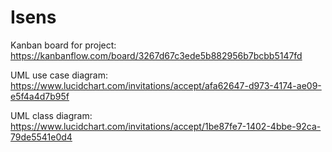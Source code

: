 # Isens

Kanban board for project:
https://kanbanflow.com/board/3267d67c3ede5b882956b7bcbb5147fd

UML use case diagram:
https://www.lucidchart.com/invitations/accept/afa62647-d973-4174-ae09-e5f4a4d7b95f

UML class diagram:
https://www.lucidchart.com/invitations/accept/1be87fe7-1402-4bbe-92ca-79de5541e0d4
